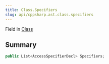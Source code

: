 ```yaml
---
title: Class.Specifiers
slug: api/cppsharp.ast.class.specifiers
---
```

Field in [Class](/api/cppsharp/ast/class)

## Summary



```csharp
public List<AccessSpecifierDecl> Specifiers;
```

